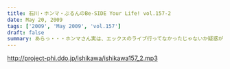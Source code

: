 ```yaml
---
title: 石川・ホンマ・ぶるんのBe-SIDE Your Life! vol.157-2
date: May 20, 2009
tags: ['2009', 'May 2009', 'vol.157']
draft: false
summary: あらっ・・・ホンマさん実は、エックスのライブ行ってなかったじゃないか疑惑が浮上！？！？NAMAE
---
```


http://project-phi.ddo.jp/ishikawa/ishikawa157_2.mp3
